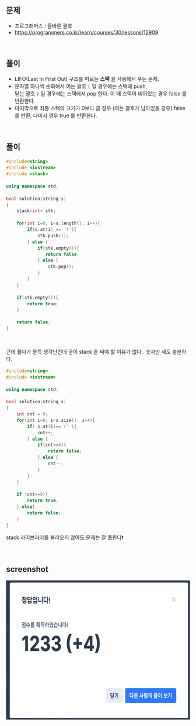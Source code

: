 ## 문제
- 프로그래머스 : 올바른 괄호
- https://programmers.co.kr/learn/courses/30/lessons/12909

<br/>

## 풀이
- LIFO(Last In First Out) 구조를 따르는 **스택** 을 사용해서 푸는 문제.
- 문자열 하나씩 순회해서 여는 괄호 ``` ( ``` 일 경우에는 스택에 push,   
닫는 괄호 ``` ) ``` 일 경우에는 스택에서 pop 한다. 이 때 스택이 비어있는 경우 false 를 반환한다.
- 마지막으로 최종 스택의 크기가 0보다 클 경우 (여는 괄호가 남아있을 경우) false 를 반환, 나머지 경우 true 를 반환한다.

<br/> 

## 풀이

```c++
#include<string>
#include <iostream>
#include <stack>

using namespace std;

bool solution(string s)
{
    stack<int> stk;

    for(int i=0; i<s.length(); i++){
        if(s.at(i) == '('){
            stk.push(1);
        } else {
            if(stk.empty()){
               return false; 
            } else {
                stk.pop();
            }
        }
    }
    
    if(stk.empty()){
        return true;
    }

    return false;
}
```

<br/>

근데 풀다가 문득 생각난건데 굳이 stack 을 써야 할 이유가 없다.. 숫자만 세도 충분하다.

```c++
#include<string>
#include <iostream>

using namespace std;

bool solution(string s)
{
    int cnt = 0;
    for(int i=0; i<s.size(); i++){
        if( s.at(i)=='(' ){
            cnt++;
        } else {
            if(cnt<=0){
                return false;
            } else {
                cnt--;
            }
        }
    }

    if (cnt==0){
        return true;
    } else{
        return false;
    }
}
```

stack 라이브러리를 불러오지 않아도 문제는 잘 풀린다❗️

<br/>

## screenshot

 <img src="./screenshots/prog_올바른괄호.png" width="600" height="380"> 
